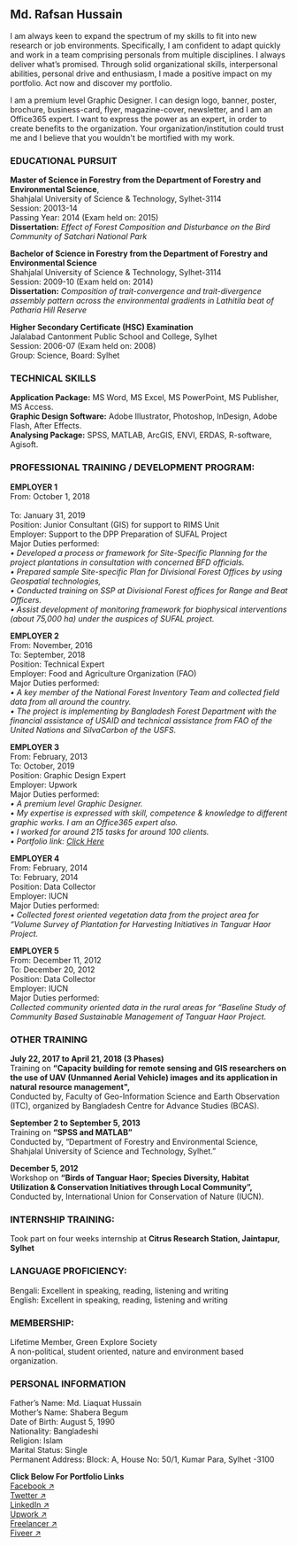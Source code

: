 ## Md. Rafsan Hussain

<p>I am always keen to expand the spectrum of my skills to fit into new research or job environments. Specifically, I am confident to adapt quickly and work in a team comprising personals from multiple disciplines. I always deliver what’s promised. Through solid organizational skills, interpersonal abilities, personal drive and enthusiasm, I made a positive impact on my portfolio. Act now and discover my portfolio.</p>

<p>I am a premium level Graphic Designer. I can design logo, banner, poster, brochure, business-card, flyer, magazine-cover, newsletter, and I am an Office365 expert. I want to express the power as an expert, in order to create benefits to the organization. Your organization/institution could trust me and I believe that you wouldn't be mortified with my work.</p>

### EDUCATIONAL PURSUIT

**Master of Science in Forestry from the Department of Forestry and Environmental Science**,<br/>
Shahjalal University of Science & Technology, Sylhet-3114<br/>
Session: 20013-14<br/>
Passing Year: 2014 (Exam held on: 2015)<br/>
**Dissertation:** _Effect of Forest Composition and Disturbance on the Bird Community of Satchari National Park_

**Bachelor of Science in Forestry from the Department of Forestry and Environmental Science**<br/>
Shahjalal University of Science & Technology, Sylhet-3114<br/>
Session: 2009-10 (Exam held on: 2014)<br/>
**Dissertation:** _Composition of trait-convergence and trait-divergence assembly pattern across the environmental gradients in Lathitila beat of Patharia Hill Reserve_

**Higher Secondary Certificate (HSC) Examination**<br/>
Jalalabad Cantonment Public School and College, Sylhet<br/>
Session: 2006-07 (Exam held on: 2008)<br/>
Group: Science, Board: Sylhet


### TECHNICAL SKILLS
**Application Package:** MS Word, MS Excel, MS PowerPoint, MS Publisher, MS Access.<br/>
**Graphic Design Software:** Adobe Illustrator, Photoshop, InDesign, Adobe Flash, After Effects.<br/>
**Analysing Package:** SPSS, MATLAB, ArcGIS, ENVI, ERDAS, R-software, Agisoft.<br/>

### PROFESSIONAL TRAINING / DEVELOPMENT PROGRAM:

**EMPLOYER 1**<br/>
From: October 1, 2018<br/>	
To: January 31, 2019<br/>
Position: Junior Consultant (GIS) for support to RIMS Unit<br/>
Employer: Support to the DPP Preparation of SUFAL Project<br/>
Major Duties performed:<br/>
_•	Developed a process or framework for Site-Specific Planning for the project plantations in consultation with concerned BFD officials. <br/>
•	Prepared sample Site-specific Plan for Divisional Forest Offices by using Geospatial technologies,<br/>
•	Conducted training on SSP at Divisional Forest offices for Range and Beat Officers.<br/>
•	Assist development of monitoring framework for biophysical interventions (about 75,000 ha) under the auspices of SUFAL project._

**EMPLOYER 2**<br/>
From: November, 2016	<br/>
To: September, 2018<br/>
Position: Technical Expert<br/>
Employer: Food and Agriculture Organization (FAO)<br/>
Major Duties performed:<br/>
_•	A key member of the National Forest Inventory Team and collected field data from all around the country. <br/>
•	The project is implementing by Bangladesh Forest Department with the financial assistance of USAID and technical assistance from FAO of the United Nations and SilvaCarbon of the USFS._

**EMPLOYER 3**<br/>
From: February, 2013<br/>
To: October, 2019<br/>
Position: Graphic Design Expert<br/>
Employer: Upwork<br/>
Major Duties performed:<br/>
_•	A premium level Graphic Designer. <br/>
•	My expertise is expressed with skill, competence & knowledge to different graphic works. I am an Office365 expert also. <br/>
•	I worked for around 215 tasks for around 100 clients.<br/>
•	Portfolio link: [Click Here](https://bit.ly/2GoGV5N)_

**EMPLOYER 4**<br/>
From: February, 2014	<br/>
To: February, 2014<br/>
Position: Data Collector<br/>
Employer: IUCN<br/>
Major Duties performed:<br/>
_•	Collected forest oriented vegetation data from the project area for “Volume Survey of Plantation for Harvesting Initiatives in Tanguar Haor Project._

**EMPLOYER 5**<br/>
From: December 11, 2012	<br/>
To: December 20, 2012<br/>
Position: Data Collector<br/>
Employer: IUCN<br/>
Major Duties performed:<br/>
_Collected community oriented data in the rural areas for “Baseline Study of Community Based Sustainable Management of Tanguar Haor Project._

### OTHER TRAINING

**July 22, 2017 to April 21, 2018 (3 Phases)**<br/>
Training on **“Capacity building for remote sensing and GIS researchers on the use of UAV (Unmanned Aerial Vehicle) images and its application in natural resource management",** <br/>
Conducted by, Faculty of Geo-Information Science and Earth Observation (ITC), organized by Bangladesh Centre for Advance Studies (BCAS).

**September 2 to September 5, 2013**<br/>
Training on **“SPSS and MATLAB”**<br/>
Conducted by, “Department of Forestry and Environmental Science, Shahjalal University of Science and Technology, Sylhet.”

**December 5, 2012**<br/>
Workshop on **“Birds of Tanguar Haor; Species Diversity, Habitat Utilization & Conservation Initiatives through Local Community”,** <br/>
Conducted by, International Union for Conservation of Nature (IUCN).

### INTERNSHIP TRAINING:
Took part on four weeks internship at **Citrus Research Station, Jaintapur, Sylhet**

### LANGUAGE PROFICIENCY:
Bengali: Excellent in speaking, reading, listening and writing<br/>
English: Excellent in speaking, reading, listening and writing

### MEMBERSHIP:
Lifetime Member, Green Explore Society<br/>
A non-political, student oriented, nature and environment based organization. 

### PERSONAL INFORMATION

Father’s Name: Md. Liaquat Hussain<br/>
Mother’s Name: Shabera Begum<br/>
Date of Birth: August 5, 1990<br/>
Nationality: Bangladeshi<br/>
Religion:	Islam<br/>
Marital Status: Single<br/>
Permanent Address: Block: A, House No: 50/1, Kumar Para, Sylhet -3100


**Click Below For Portfolio Links**<br/>
[Facebook ↗](https://www.facebook.com/mohammedrafsanhussain)<br/>
[Twetter ↗](https://twitter.com/rafsan_hussain)<br/>
[LinkedIn ↗](https://www.linkedin.com/in/rafsanhussain/)<br/>
[Upwork ↗](https://www.upwork.com/o/profiles/users/~0187e4cebda52df57c/)<br/>
[Freelancer ↗](https://www.freelancer.com/u/rafsan456?w=f&ngsw-bypass=)<br/>
[Fiveer ↗](https://www.fiverr.com/rafsanhussain?up_rollout=true)
